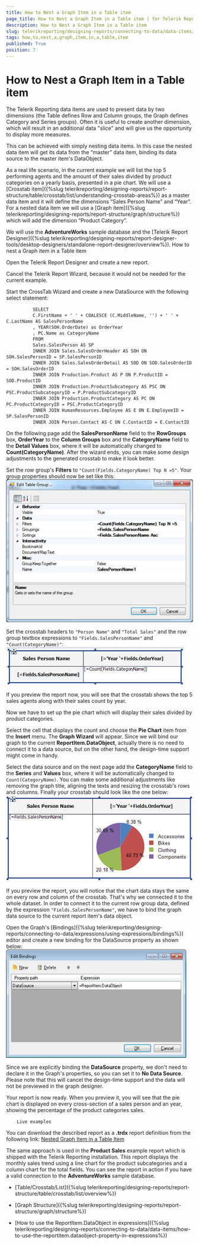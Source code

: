 ```yaml
---
title: How to Nest a Graph Item in a Table item
page_title: How to Nest a Graph Item in a Table item | for Telerik Reporting Documentation
description: How to Nest a Graph Item in a Table item
slug: telerikreporting/designing-reports/connecting-to-data/data-items/how-to-nest-a-graph-item-in-a-table-item
tags: how,to,nest,a,graph,item,in,a,table,item
published: True
position: 7
---
```


# How to Nest a Graph Item in a Table item



The Telerik Reporting data items are used to present data by two dimensions (the Table defines Row and Column groups, the Graph defines Category and Series groups).
        Often it is useful to create another dimension, which will result in an additional data "slice" and will give us the opportunity to display more measures.
      

This can be achieved with simply nesting data items. In this case the nested data item will get its data from the “master” data item,
        binding its data source to the master item's DataObject.
      

As a real life scenario, in the current example we will list the top 5 performing agents and the amount of their sales divided by product categories
        on a yearly basis, presented in a pie chart. We will use a [Crosstab item]({%slug telerikreporting/designing-reports/report-structure/table/crosstab/list/understanding-crosstab-areas%}) as a master data item and it will define the dimensions “Sales Person Name” and “Year”.
        For a nested data item we will use a [Graph item]({%slug telerikreporting/designing-reports/report-structure/graph/structure%}) which will add the dimension “Product Category”.
      

We will use the __AdventureWorks__ sample database and the [Telerik Report Designer]({%slug telerikreporting/designing-reports/report-designer-tools/desktop-designers/standalone-report-designer/overview%}).
      How to nest a Graph item in a Table item

Open the Telerik Report Designer and create a new report.

Cancel the Telerik Report Wizard, because it would not be needed for the current example.

Start the CrossTab Wizard and create a new DataSource with the following select statement:

	
              SELECT
              C.FirstName + ' ' + COALESCE (C.MiddleName, '') + ' ' + C.LastName AS SalesPersonName
              , YEAR(SOH.OrderDate) as OrderYear
              , PC.Name as CategoryName
              FROM
              Sales.SalesPerson AS SP
              INNER JOIN Sales.SalesOrderHeader AS SOH ON SOH.SalesPersonID = SP.SalesPersonID
              INNER JOIN Sales.SalesOrderDetail AS SOD ON SOD.SalesOrderID = SOH.SalesOrderID
              INNER JOIN Production.Product AS P ON P.ProductID = SOD.ProductID
              INNER JOIN Production.ProductSubcategory AS PSC ON PSC.ProductSubcategoryID = P.ProductSubcategoryID
              INNER JOIN Production.ProductCategory AS PC ON PC.ProductCategoryID = PSC.ProductCategoryID
              INNER JOIN HumanResources.Employee AS E ON E.EmployeeID = SP.SalesPersonID
              INNER JOIN Person.Contact AS C ON C.ContactID = E.ContactID
            



On the following page add the __SalesPersonName__ field to the __RowGroups__ box,
              __OrderYear__ to the __Column Groups__ box and the
              __CategoryName__ field to the __Detail Values__ box,
              where it will be automatically changed to __Count(CategoryName)__.
              After the wizard ends, you can make some design adjustments to the generated crosstab to make it look better.
            

Set the row group's __Filters__ to `"Count(Fields.CategoryName) Top N =5"`.
              Your group properties should now be set like this:
            ![di Nest Graph In Table Row Group Properties](images/DataItems/di_NestGraphInTable_RowGroupProperties.png)

Set the crosstab headers to `"Person Name"` and `"Total Sales"`
              and the row group textbox expressions to `"Fields.SalesPersonName"` and `"Count(CategoryName)"`:
            ![di Nest Graph In Table Cross Tab Layout](images/DataItems/di_NestGraphInTable_CrossTabLayout.png)

If you preview the report now, you will see that the crosstab shows the top 5 sales agents
              along with their sales count by year.
            

Now we have to set up the pie chart which will display their sales divided by product categories.
            

Select the cell that displays the count and choose the __Pie Chart__ item from the __Insert__ menu.
              The __Graph Wizard__ will appear. Since we will bind our graph to the current __ReportItem.DataObject__,
              actually there is no need to connect it to a data source, but on the other hand, the design-time support might come in handy.
            

Select the data source and on the next page add the __CategoryName__ field
              to the __Series__ and __Values__ box,
              where it will be automatically changed to `Count(CategoryName)`.
              You can make some additional adjustments like removing the graph title, aligning the texts
              and resizing the crosstab's rows and columns. Finally your crosstab should look like the one below:
            ![di Nest Graph In Table Crosstab With Graph](images/DataItems/di_NestGraphInTable_CrosstabWithGraph.png)

If you preview the report, you will notice that the chart data stays the same on every row and column of the crosstab.
              That's why we connected it to the whole dataset. In order to connect it to the current row group data,
              defined by the expression `"Fields.SalesPersonName"`, we have to bind the graph data source
              to the current report item's data object.
            

Open the Graph's [Bindings]({%slug telerikreporting/designing-reports/connecting-to-data/expressions/using-expressions/bindings%}) editor and create a new binding for the DataSource property as shown below:
            ![di Nest Graph In Table Bindings Editor](images/DataItems/di_NestGraphInTable_BindingsEditor.png)

Since we are explicitly binding the __DataSource__ property, we don't need to declare it
              in the Graph's properties, so you can set it to __No Data Source__. Please note that this will
              cancel the design-time support and the data will not be previewed in the graph designer.
            

Your report is now ready. When you preview it, you will see that the pie chart is displayed on every
              cross-section of a sales person and an year, showing the percentage of the product categories sales.
            
        Live examples
      

You can download the described report as a __.trdx__ report definition from the following link:
          [Nested Graph Item in a Table Item](http://blogs.telerik.com/docs/default-source/reporting/nestedgraphiteminatableitem583E43B84F9C.zip?sfvrsn=2)

The same approach is used in the __Product Sales__ example report which is shipped with the Telerik Reporting installation.
          This report displays the monthly sales trend using a line chart for the product subcategories and a column chart for the total fields.
          You can see the report in action if you have a valid connection to the __AdventureWorks__ sample database.
        

 * [Table/Crosstab/List]({%slug telerikreporting/designing-reports/report-structure/table/crosstab/list/overview%})

 * [Graph Structure]({%slug telerikreporting/designing-reports/report-structure/graph/structure%})

 * [How to use the ReportItem.DataObject in expressions]({%slug telerikreporting/designing-reports/connecting-to-data/data-items/how-to-use-the-reportitem.dataobject-property-in-expressions%})
